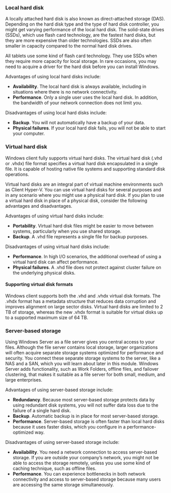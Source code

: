 ### Local hard disk

A locally attached hard disk is also known as direct-attached storage (DAS). Depending on the hard disk type and the type of hard disk controller, you might get varying performance of the local hard disk. The solid-state drives (SSDs), which use flash card technology, are the fastest hard disks, but they are more expensive than older technologies. SSDs are also often smaller in capacity compared to the normal hard disk drives.

All tablets use some kind of flash card technology. They use SSDs when they require more capacity for local storage. In rare occasions, you may need to acquire a driver for the hard disk before you can install Windows.

Advantages of using local hard disks include:

 -  **Availability**. The local hard disk is always available, including in situations where there is no network connectivity.
 -  **Performance**. Only a single user uses the local hard disk. In addition, the bandwidth of your network connection does not limit you.

Disadvantages of using local hard disks include:

 -  **Backup**. You will not automatically have a backup of your data.
 -  **Physical failures**. If your local hard disk fails, you will not be able to start your computer.

### Virtual hard disk

Windows client fully supports virtual hard disks. The virtual hard disk (.vhd or .vhdx) file format specifies a virtual hard disk encapsulated in a single file. It is capable of hosting native file systems and supporting standard disk operations.

Virtual hard disks are an integral part of virtual machine environments such as Client Hyper-V. You can use virtual hard disks for several purposes and in any scenario where you might use a physical hard disk. If you plan to use a virtual hard disk in place of a physical disk, consider the following advantages and disadvantages.

Advantages of using virtual hard disks include:

 -  **Portability**. Virtual hard disk files might be easier to move between systems, particularly when you use shared storage.
 -  **Backup**. A .vhd file represents a single file for backup purposes.

Disadvantages of using virtual hard disks include:

 -  **Performance**. In high I/O scenarios, the additional overhead of using a virtual hard disk can affect performance.
 -  **Physical failures**. A .vhd file does not protect against cluster failure on the underlying physical disks.

#### Supporting virtual disk formats

Windows client supports both the .vhd and .vhdx virtual disk formats. The .vhdx format has a metadata structure that reduces data corruption and improves alignment on large sector disks. Virtual hard disks are limited to 2 TB of storage, whereas the new .vhdx format is suitable for virtual disks up to a supported maximum size of 64 TB.

### Server-based storage

Using Windows Server as a file server gives you central access to your files. Although the file server contains local storage, larger organizations will often acquire separate storage systems optimized for performance and security. You connect these separate storage systems to the server, like a NAS and a SAN, which you will learn about later in this module. Windows Server adds functionality, such as Work Folders, offline files, and failover clustering, that makes it suitable as a file server for both small, medium, and large enterprises.

Advantages of using server-based storage include:

 -  **Redundancy**. Because most server-based storage protects data by using redundant disk systems, you will not suffer data loss due to the failure of a single hard disk.
 -  **Backup**. Automatic backup is in place for most server-based storage.
 -  **Performance**. Server-based storage is often faster than local hard disks because it uses faster disks, which you configure in a performance-optimized way.

Disadvantages of using server-based storage include:

 -  **Availability**. You need a network connection to access server-based storage. If you are outside your company’s network, you might not be able to access the storage remotely, unless you use some kind of caching technique, such as offline files.
 -  **Performance**. You can experience bottlenecks in both network connectivity and access to server-based storage because many users are accessing the same storage simultaneously.
